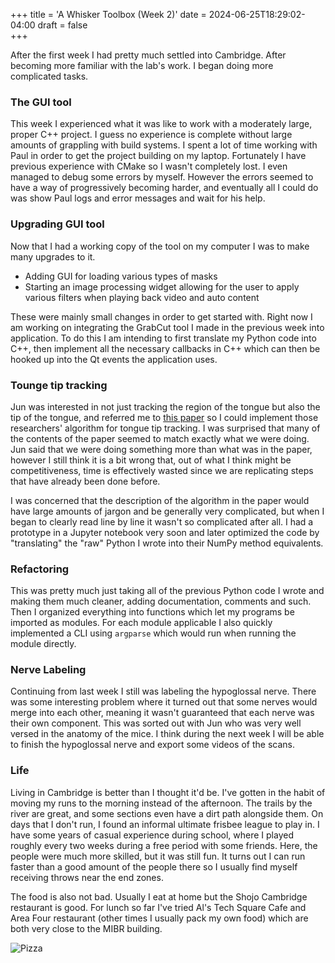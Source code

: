 +++
title = 'A Whisker Toolbox (Week 2)'
date = 2024-06-25T18:29:02-04:00
draft = false  
+++

After the first week I had pretty much settled into Cambridge. After becoming more familiar with the lab's work. I began doing more complicated tasks. 
<!--more-->

### The GUI tool 
This week I experienced what it was like to work with a moderately large, proper C++ project. I guess no experience is complete without large amounts of grappling with build systems. I spent a lot of time working with Paul in order to get the project building on my laptop. Fortunately I have previous experience with CMake so I wasn't completely lost. I even managed to debug some errors by myself. However the errors seemed to have a way of progressively becoming harder, and eventually all I could do was show Paul logs and error messages and wait for his help.

### Upgrading GUI tool
Now that I had a working copy of the tool on my computer I was to make many upgrades to it.
- Adding GUI for loading various types of masks
- Starting an image processing widget allowing for the user to apply various filters when playing back video and auto content

These were mainly small changes in order to get started with. Right now I am working on integrating the GrabCut tool I made in the previous week into application. To do this I am intending to first translate my Python code into C++, then implement all the necessary callbacks in C++ which can then be hooked up into the Qt events the application uses.  

### Tounge tip tracking
Jun was interested in not just tracking the region of the tongue but also the tip of the tongue, and referred me to [this paper](https://www.ncbi.nlm.nih.gov/pmc/articles/PMC8299742/) so I could implement those researchers' algorithm for tongue tip tracking. I was surprised that many of the contents of the paper seemed to match exactly what we were doing. Jun said that we were doing something more than what was in the paper, however I still think it is a bit wrong that, out of what I think might be competitiveness, time is effectively wasted since we are replicating steps that have already been done before. 

I was concerned that the description of the algorithm in the paper would have large amounts of jargon and be generally very complicated, but when I began to clearly read line by line it wasn't so complicated after all. I had a prototype in a Jupyter notebook very soon and later optimized the code by "translating" the "raw" Python I wrote into their NumPy method equivalents.

### Refactoring
This was pretty much just taking all of the previous Python code I wrote and making them much cleaner, adding documentation, comments and such. Then I organized everything into functions which let my programs be imported as modules. For each module applicable I also quickly implemented a CLI using `argparse` which would run when running the module directly. 

### Nerve Labeling
Continuing from last week I still was labeling the hypoglossal nerve. There was some interesting problem where it turned out that some nerves would merge into each other, meaning it wasn't guaranteed that each nerve was their own component. This was sorted out with Jun who was very well versed in the anatomy of the mice. I think during the next week I will be able to finish the hypoglossal nerve and export some videos of the scans. 

### Life
Living in Cambridge is better than I thought it'd be. I've gotten in the habit of moving my runs to the morning instead of the afternoon. The trails by the river are great, and some sections even have a dirt path alongside them. On days that I don't run, I found an informal ultimate frisbee league to play in. I have some years of casual experience during school, where I played roughly every two weeks during a free period with some friends. Here, the people were much more skilled, but it was still fun. It turns out I can run faster than a good amount of the people there so I usually find myself receiving throws near the end zones.  

The food is also not bad. Usually I eat at home but the Shojo Cambridge restaurant is good. For lunch so far I've tried Al's Tech Square Cafe and Area Four restaurant (other times I usually pack my own food) which are both very close to the MIBR building.

![Pizza](/images/IMG_0017.jpeg)


